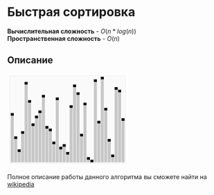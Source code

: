 # Быстрая сортировка

**Вычислительная сложность** - $O(n*log(n))$<br>
**Пространственная сложность** - $O(n)$ 

## Описание

![Принцип работы алгоритма](assets/Sorting_quicksort_anim.gif)

Полное описание работы данного алгоритма вы сможете найти на [wikipedia](https://ru.wikipedia.org/wiki/Быстрая_сортировка)